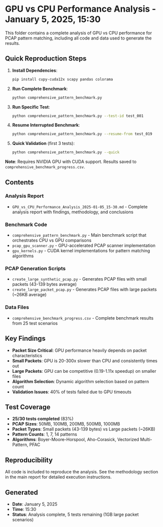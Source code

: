 # GPU vs CPU Performance Analysis - January 5, 2025, 15:30

This folder contains a complete analysis of GPU vs CPU performance for PCAP pattern matching, including all code and data used to generate the results.

## Quick Reproduction Steps

1. **Install Dependencies**:
   ```bash
   pip install cupy-cuda12x scapy pandas colorama
   ```

2. **Run Complete Benchmark**:
   ```bash
   python comprehensive_pattern_benchmark.py
   ```

3. **Run Specific Test**:
   ```bash
   python comprehensive_pattern_benchmark.py --test-id test_001
   ```

4. **Resume Interrupted Benchmark**:
   ```bash
   python comprehensive_pattern_benchmark.py --resume-from test_019
   ```

5. **Quick Validation** (first 3 tests):
   ```bash
   python comprehensive_pattern_benchmark.py --quick
   ```

**Note**: Requires NVIDIA GPU with CUDA support. Results saved to `comprehensive_benchmark_progress.csv`.

## Contents

### Analysis Report
- `GPU_vs_CPU_Performance_Analysis_2025-01-05_15-30.md` - Complete analysis report with findings, methodology, and conclusions

### Benchmark Code
- `comprehensive_pattern_benchmark.py` - Main benchmark script that orchestrates CPU vs GPU comparisons
- `pcap_gpu_scanner.py` - GPU-accelerated PCAP scanner implementation
- `gpu_kernels.py` - CUDA kernel implementations for pattern matching algorithms

### PCAP Generation Scripts
- `create_large_synthetic_pcap.py` - Generates PCAP files with small packets (43-139 bytes average)
- `create_large_packet_pcap.py` - Generates PCAP files with large packets (~26KB average)

### Data Files
- `comprehensive_benchmark_progress.csv` - Complete benchmark results from 25 test scenarios

## Key Findings

- **Packet Size Critical**: GPU performance heavily depends on packet characteristics
- **Small Packets**: GPU is 20-300x slower than CPU and consistently times out
- **Large Packets**: GPU can be competitive (0.19-1.11x speedup) on smaller files
- **Algorithm Selection**: Dynamic algorithm selection based on pattern count
- **Validation Issues**: 40% of tests failed due to GPU timeouts

## Test Coverage

- **25/30 tests completed** (83%)
- **PCAP Sizes**: 50MB, 100MB, 200MB, 500MB, 1000MB
- **Packet Types**: Small packets (43-139 bytes) vs Large packets (~26KB)
- **Pattern Counts**: 1, 7, 14 patterns
- **Algorithms**: Boyer-Moore-Horspool, Aho-Corasick, Vectorized Multi-Pattern, PFAC

## Reproducibility

All code is included to reproduce the analysis. See the methodology section in the main report for detailed execution instructions.

## Generated
- **Date**: January 5, 2025
- **Time**: 15:30
- **Status**: Analysis complete, 5 tests remaining (1GB large packet scenarios)
